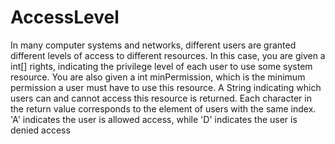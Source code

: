 # AccessLevel
In many computer systems and networks, different users are
granted different levels of access to different resources.
In this case, you are given a int[] rights, indicating the
privilege level of each user to use some system resource.
You are also given a int minPermission, which is the
minimum permission a user must have to use this resource.
A String indicating which users can and
cannot access this resource is returned. Each character in the return
value corresponds to the element of users with the same
index. 'A' indicates the user is allowed access, while 'D'
indicates the user is denied access
